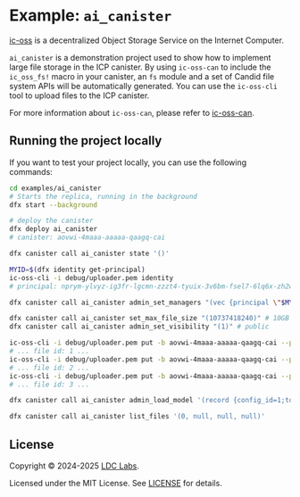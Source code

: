 # Example: `ai_canister`

[ic-oss](https://github.com/ldclabs/ic-oss) is a decentralized Object Storage Service on the Internet Computer.

`ai_canister` is a demonstration project used to show how to implement large file storage in the ICP canister. By using `ic-oss-can` to include the `ic_oss_fs!` macro in your canister, an `fs` module and a set of Candid file system APIs will be automatically generated. You can use the `ic-oss-cli` tool to upload files to the ICP canister.

For more information about `ic-oss-can`, please refer to [ic-oss-can](https://github.com/ldclabs/ic-oss/tree/main/src/ic_oss_can).

## Running the project locally

If you want to test your project locally, you can use the following commands:

```bash
cd examples/ai_canister
# Starts the replica, running in the background
dfx start --background

# deploy the canister
dfx deploy ai_canister
# canister: aovwi-4maaa-aaaaa-qaagq-cai

dfx canister call ai_canister state '()'

MYID=$(dfx identity get-principal)
ic-oss-cli -i debug/uploader.pem identity
# principal: nprym-ylvyz-ig3fr-lgcmn-zzzt4-tyuix-3v6bm-fsel7-6lq6x-zh2w7-zqe

dfx canister call ai_canister admin_set_managers "(vec {principal \"$MYID\"; principal \"nprym-ylvyz-ig3fr-lgcmn-zzzt4-tyuix-3v6bm-fsel7-6lq6x-zh2w7-zqe\"})"

dfx canister call ai_canister set_max_file_size "(10737418240)" # 10GB
dfx canister call ai_canister admin_set_visibility "(1)" # public

ic-oss-cli -i debug/uploader.pem put -b aovwi-4maaa-aaaaa-qaagq-cai --path Qwen1.5-0.5B-Chat/config.json
# ... file id: 1 ...
ic-oss-cli -i debug/uploader.pem put -b aovwi-4maaa-aaaaa-qaagq-cai --path Qwen1.5-0.5B-Chat/tokenizer.json
# ... file id: 2 ...
ic-oss-cli -i debug/uploader.pem put -b aovwi-4maaa-aaaaa-qaagq-cai --path Qwen1.5-0.5B-Chat/model.safetensors
# ... file id: 3 ...

dfx canister call ai_canister admin_load_model '(record {config_id=1;tokenizer_id=2;model_id=3})'

dfx canister call ai_canister list_files '(0, null, null, null)'
```

## License

Copyright © 2024-2025 [LDC Labs](https://github.com/ldclabs).

Licensed under the MIT License. See [LICENSE](../../LICENSE-MIT) for details.
